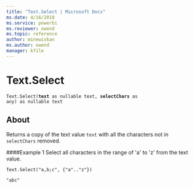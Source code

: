 ```yaml
---
title: "Text.Select | Microsoft Docs"
ms.date: 4/16/2018
ms.service: powerbi
ms.reviewer: owend
ms.topic: reference
author: minewiskan
ms.author: owend
manager: kfile
---
```

# Text.Select
<code>Text.Select(<b>text</b> as nullable text, <b>selectChars</b> as any) as nullable text</code>

## About
Returns a copy of the text value `text` with all the characters not in `selectChars` removed. 

####Example 1
Select all characters in the range of 'a' to 'z' from the text value.

`Text.Select("a,b;c", {"a".."z"})`

`"abc"`

